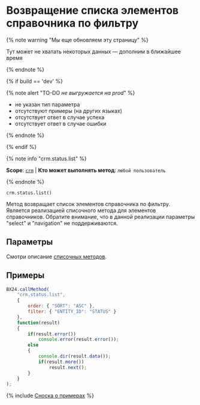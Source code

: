 # Возвращение списка элементов справочника по фильтру

{% note warning "Мы еще обновляем эту страницу" %}

Тут может не хватать некоторых данных — дополним в ближайшее время

{% endnote %}

{% if build == 'dev' %}

{% note alert "TO-DO _не выгружается на prod_" %}

- не указан тип параметра
- отсутствуют примеры (на других языках)
- отсутствует ответ в случае успеха
- отсутствует ответ в случае ошибки

{% endnote %}

{% endif %}

{% note info "crm.status.list" %}

**Scope**: [`crm`](../../scopes/permissions.md) | **Кто может выполнять метод**: `любой пользователь`

{% endnote %}

```http
crm.status.list()
```

Метод возвращает список элементов справочника по фильтру. Является реализацией списочного метода для элементов справочников. Обратите внимание, что в данной реализации параметры "select" и "navigation" не поддерживаются.

## Параметры

Cмотри описание [списочных методов](../../../api-reference/how-to-call-rest-api/list-methods-pecularities.md).

## Примеры

```javascript
BX24.callMethod(
    "crm.status.list",
    {
        order: { "SORT": "ASC" },
        filter: { "ENTITY_ID": "STATUS" }
    },
    function(result)
    {
        if(result.error())
            console.error(result.error());
        else
        {
            console.dir(result.data());            
            if(result.more())
                result.next();                        
        }
    }
);
```

{% include [Сноска о примерах](../../../_includes/examples.md) %}